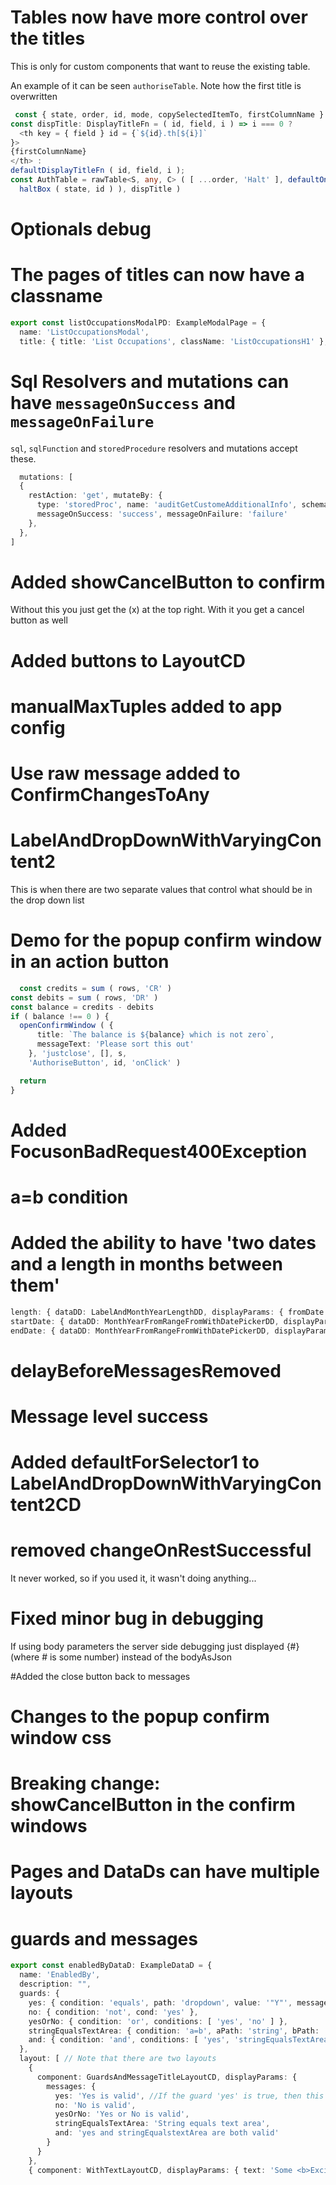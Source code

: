 # Tables now have more control over the titles

This is only for custom components that want to reuse the existing table.

An example of it can be seen `authoriseTable`. Note how the first title is overwritten

```typescript
 const { state, order, id, mode, copySelectedItemTo, firstColumnName } = props
const dispTitle: DisplayTitleFn = ( id, field, i ) => i === 0 ?
  <th key = { field } id = {`${id}.th[${i}]`
}>
{firstColumnName}
</th> : 
defaultDisplayTitleFn ( id, field, i );
const AuthTable = rawTable<S, any, C> ( [ ...order, 'Halt' ], defaultOnClick ( props ), defaultOneRowWithGetValue ( getValueForAuthorisedTable ) ( id, order, [],
  haltBox ( state, id ) ), dispTitle )

```

# Optionals debug

# The pages of titles can now have a classname

```typescript
export const listOccupationsModalPD: ExampleModalPage = {
  name: 'ListOccupationsModal',
  title: { title: 'List Occupations', className: 'ListOccupationsH1' },
```

# Sql Resolvers and mutations can have `messageOnSuccess` and `messageOnFailure`

`sql`, `sqlFunction` and `storedProcedure` resolvers and mutations accept these.

```typescript
  mutations: [
  {
    restAction: 'get', mutateBy: {
      type: 'storedProc', name: 'auditGetCustomeAdditionalInfo', schema: onlySchema, params: [ 'clientRef' ],
      messageOnSuccess: 'success', messageOnFailure: 'failure'
    },
  },
]

```

# Added showCancelButton to confirm

Without this you just get the (x) at the top right. With it you get a cancel button as well

# Added buttons to LayoutCD

# manualMaxTuples added to app config

# Use raw message added to ConfirmChangesToAny

# LabelAndDropDownWithVaryingContent2

This is when there are two separate values that control what should be in the drop down list

# Demo for the popup confirm window in an action button

```typescript
  const credits = sum ( rows, 'CR' )
const debits = sum ( rows, 'DR' )
const balance = credits - debits
if ( balance !== 0 ) {
  openConfirmWindow ( {
      title: `The balance is ${balance} which is not zero`,
      messageText: 'Please sort this out'
    }, 'justclose', [], s,
    'AuthoriseButton', id, 'onClick' )

  return
}
```

# Added FocusonBadRequest400Exception

# a=b condition


# Added the ability to have 'two dates and a length in months between them'
```typescript
length: { dataDD: LabelAndMonthYearLengthDD, displayParams: { fromDate: 'startDate', toDate: 'endDate', subtract: false } },
startDate: { dataDD: MonthYearFromRangeFromWithDatePickerDD, displayParams: { pathToOtherDate: 'endDate', lengthPath: 'length', subtract: false } },
endDate: { dataDD: MonthYearFromRangeFromWithDatePickerDD, displayParams: { pathToOtherDate: 'startDate', lengthPath: 'length', subtract: true } },
```

# delayBeforeMessagesRemoved

# Message level success

# Added defaultForSelector1 to LabelAndDropDownWithVaryingContent2CD

# removed changeOnRestSuccessful
It never worked, so if you used it, it wasn't doing anything...

# Fixed minor bug in debugging
If using body parameters the server side debugging just displayed {#} (where # is some number) instead of the bodyAsJson

#Added the close button back to messages


# Changes to the popup confirm window css

# Breaking change: showCancelButton in the confirm windows

# Pages and DataDs can have multiple layouts

# guards and messages

```typescript
export const enabledByDataD: ExampleDataD = {
  name: 'EnabledBy',
  description: "",
  guards: {
    yes: { condition: 'equals', path: 'dropdown', value: '"Y"', message: 'Select Yes to enable' },
    no: { condition: 'not', cond: 'yes' },
    yesOrNo: { condition: 'or', conditions: [ 'yes', 'no' ] },
    stringEqualsTextArea: { condition: 'a=b', aPath: 'string', bPath: 'textArea', message: 'The string has to equal the text area' },
    and: { condition: 'and', conditions: [ 'yes', 'stringEqualsTextArea' ] }
  },
  layout: [ // Note that there are two layouts
    {
      component: GuardsAndMessageTitleLayoutCD, displayParams: {
        messages: {
          yes: 'Yes is valid', //If the guard 'yes' is true, then this message will be displayed
          no: 'No is valid',
          yesOrNo: 'Yes or No is valid',
          stringEqualsTextArea: 'String equals text area',
          and: 'yes and stringEqualstextArea are both valid'
        }
      }
    },
    { component: WithTextLayoutCD, displayParams: { text: 'Some <b>Exciting</b> text {dropdown}' } } ],
```

